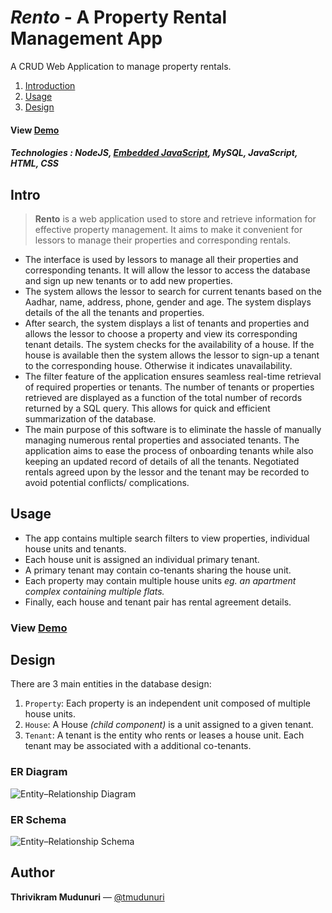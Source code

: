 # *Rento* - **A Property Rental Management App**

A CRUD Web Application to manage property rentals.

 1. [Introduction](#intro)
 2. [Usage](#usage)
 3. [Design](#design)
 
 #### View [Demo](https://property-rental-management.herokuapp.com/)
 
##### **Technologies** : NodeJS, [Embedded JavaScript](https://ejs.co/), MySQL, JavaScript, HTML, CSS


## Intro
> **Rento** is a web application used to store and retrieve information for effective property management. It aims to make it convenient for lessors to manage their properties and corresponding rentals.

 - The interface is used by lessors to manage all their properties and corresponding tenants. It will allow the lessor to access the database and sign up new tenants or to add new properties.
- The system allows the lessor to search for current tenants based on the Aadhar, name, address, phone, gender and age. The system displays details of the all the tenants and properties.
- After search, the system displays a list of tenants and properties and allows the lessor to choose a property and view its corresponding tenant details. The system checks for the
availability of a house. If the house is available then the system allows the lessor to sign-up a tenant to the corresponding house. Otherwise it indicates unavailability.
- The filter feature of the application ensures seamless real-time retrieval of required properties or tenants. The number of tenants or properties retrieved are displayed as a function of the total number of records returned by a SQL query. This allows for quick and efficient summarization of the database.
- The main purpose of this software is to eliminate the hassle of manually managing numerous rental properties and associated tenants. The application aims to ease the process of onboarding tenants while also keeping an updated record of details of all the tenants. Negotiated rentals agreed upon by the lessor and the tenant may be recorded to avoid potential conflicts/ complications. 

## Usage

- The app contains multiple search filters to view properties, individual house units and tenants.
- Each house unit is assigned an individual primary tenant.
- A primary tenant may contain co-tenants sharing the house unit.
- Each property may contain multiple house units *eg. an apartment complex containing multiple flats.*
- Finally, each house and tenant pair has rental agreement details.

### View [Demo](https://property-rental-management.herokuapp.com/)

## Design
There are 3 main entities in the database design:

1. `Property`: Each property is an independent unit composed of multiple house units.
2. `House`: A  House *(child component)* is a unit assigned to a given tenant.
3. `Tenant`: A tenant is the entity who rents or leases a house unit. Each tenant may be associated with a additional co-tenants.

### ER Diagram
![Entity–Relationship Diagram](https://property-rental-management.herokuapp.com/public/ER.png)

### ER Schema
![Entity–Relationship Schema](https://property-rental-management.herokuapp.com/public/Schema.jpg)

## Author
**Thrivikram Mudunuri** — [@tmudunuri](https://github.com/tmudunuri)